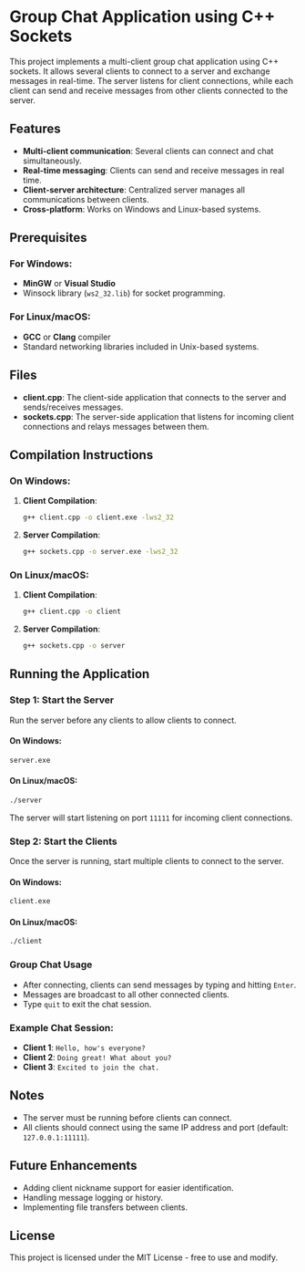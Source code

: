 
# Group Chat Application using C++ Sockets

This project implements a multi-client group chat application using C++ sockets. It allows several clients to connect to a server and exchange messages in real-time. The server listens for client connections, while each client can send and receive messages from other clients connected to the server.

## Features
- **Multi-client communication**: Several clients can connect and chat simultaneously.
- **Real-time messaging**: Clients can send and receive messages in real time.
- **Client-server architecture**: Centralized server manages all communications between clients.
- **Cross-platform**: Works on Windows and Linux-based systems.

## Prerequisites

### For Windows:
- **MinGW** or **Visual Studio**
- Winsock library (`ws2_32.lib`) for socket programming.

### For Linux/macOS:
- **GCC** or **Clang** compiler
- Standard networking libraries included in Unix-based systems.

## Files

- **client.cpp**: The client-side application that connects to the server and sends/receives messages.
- **sockets.cpp**: The server-side application that listens for incoming client connections and relays messages between them.

## Compilation Instructions

### On Windows:
1. **Client Compilation**:
   ```bash
   g++ client.cpp -o client.exe -lws2_32
   ```

2. **Server Compilation**:
   ```bash
   g++ sockets.cpp -o server.exe -lws2_32
   ```

### On Linux/macOS:
1. **Client Compilation**:
   ```bash
   g++ client.cpp -o client
   ```

2. **Server Compilation**:
   ```bash
   g++ sockets.cpp -o server
   ```

## Running the Application

### Step 1: Start the Server

Run the server before any clients to allow clients to connect.

#### On Windows:
```bash
server.exe
```

#### On Linux/macOS:
```bash
./server
```

The server will start listening on port `11111` for incoming client connections.

### Step 2: Start the Clients

Once the server is running, start multiple clients to connect to the server.

#### On Windows:
```bash
client.exe
```

#### On Linux/macOS:
```bash
./client
```

### Group Chat Usage
- After connecting, clients can send messages by typing and hitting `Enter`.
- Messages are broadcast to all other connected clients.
- Type `quit` to exit the chat session.

### Example Chat Session:
- **Client 1**: `Hello, how's everyone?`
- **Client 2**: `Doing great! What about you?`
- **Client 3**: `Excited to join the chat.`

## Notes
- The server must be running before clients can connect.
- All clients should connect using the same IP address and port (default: `127.0.0.1:11111`).

## Future Enhancements
- Adding client nickname support for easier identification.
- Handling message logging or history.
- Implementing file transfers between clients.

## License
This project is licensed under the MIT License - free to use and modify.
